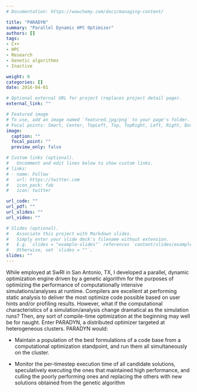 ```yaml
---
# Documentation: https://wowchemy.com/docs/managing-content/

title: "PARADYN"
summary: "Parallel Dynamic HPC Optimizer"
authors: []
tags:
- C++
- HPC
- Research
- Genetic algorithms
- Inactive

weight: 0
categories: []
date: 2016-04-01

# Optional external URL for project (replaces project detail page).
external_link: ""

# Featured image
# To use, add an image named `featured.jpg/png` to your page's folder.
# Focal points: Smart, Center, TopLeft, Top, TopRight, Left, Right, BottomLeft, Bottom, BottomRight.
image:
  caption: ""
  focal_point: ""
  preview_only: false

# Custom links (optional).
#   Uncomment and edit lines below to show custom links.
# links:
# - name: Follow
#   url: https://twitter.com
#   icon_pack: fab
#   icon: twitter

url_code: ""
url_pdf: ""
url_slides: ""
url_video: ""

# Slides (optional).
#   Associate this project with Markdown slides.
#   Simply enter your slide deck's filename without extension.
#   E.g. `slides = "example-slides"` references `content/slides/example-slides.md`.
#   Otherwise, set `slides = ""`.
slides: ""
---
```


While employed at SwRI in San Antonio, TX, I developed a parallel, dynamic
optimization engine driven by a genetic algorithm for the purposes of optimizing
the performance of computationally intensive simulations/analyses at
runtime. Compilers are excellent at performing static analysis to deliver the
most optimize code possible based on user hints and/or profiling
results. However, what if the computational characteristics of a
simulation/analysis change dramatical as the simulation runs? Then, any sort of
compile-time optimization at the beginning may well be for naught. Enter
PARADYN, a distributed optimizer targeted at heterogeneous clusters. PARADYN
would:

- Maintain a population of the best formulations of a code base from a
  computational optimization standpoint, and run them all simultaneously on the
  cluster.

- Monitor the per-timestep execution time of all candidate solutions,
  speculatively executing the ones that maintained high performance, and culling
  the poorly performing ones and replacing the others with new solutions
  obtained from the genetic algorithm
